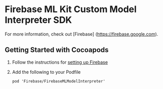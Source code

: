 # Firebase ML Kit Custom Model Interpreter SDK

For more information, check out [Firebase] (https://firebase.google.com).

## Getting Started with Cocoapods

1.  Follow the instructions for
    [setting up Firebase](https://developers.google.com/firebase/docs/ios/)
2.  Add the following to your Podfile

    ```
    pod 'Firebase/FirebaseMLModelInterpreter'
    ```
